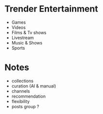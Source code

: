 Trender Entertainment
====

* Games
* Videos
* Films & Tv shows
* Livestream
* Music & Shows
* Sports

Notes
====
* collections
* curation (AI & manual)
* channels
* recommendation
* flexibility
* posts group ?

